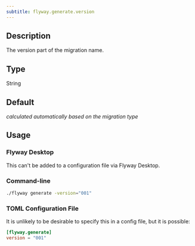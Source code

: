 ```yaml
---
subtitle: flyway.generate.version
---
```


## Description

The version part of the migration name.

## Type

String

## Default

<i>calculated automatically based on the migration type</i>

## Usage

### Flyway Desktop

This can't be added to a configuration file via Flyway Desktop.

### Command-line

```bash
./flyway generate -version="001"
```

### TOML Configuration File

It is unlikely to be desirable to specify this in a config file, but it is possible:

```toml
[flyway.generate]
version = "001"
```
